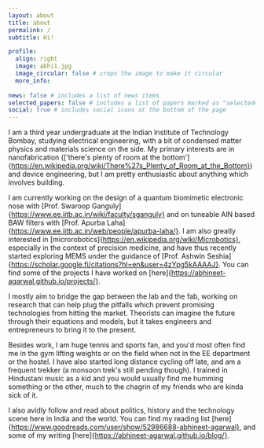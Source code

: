 ```yaml
---
layout: about
title: about
permalink: /
subtitle: Hi!

profile:
  align: right
  image: abhi1.jpg
  image_circular: false # crops the image to make it circular
  more_info: 
  
news: false # includes a list of news items
selected_papers: false # includes a list of papers marked as "selected={true}"
social: true # includes social icons at the bottom of the page
---
```


I am a third year undergraduate at the Indian Institute of Technology Bombay, studying electrical engineering, with a bit of condensed matter physics and materials science on the side. My primary interests are in nanofabrication (['there's plenty of room at the bottom']{https://en.wikipedia.org/wiki/There%27s_Plenty_of_Room_at_the_Bottom}) and device engineering, but I am pretty enthusiastic about anything which involves building. 

I am currently working on the design of a quantum biomimetic electronic nose with [Prof. Swaroop Ganguly]{https://www.ee.iitb.ac.in/wiki/faculty/sganguly} and on tuneable AlN based BAW filters with [Prof. Apurba Laha]{https://www.ee.iitb.ac.in/web/people/apurba-laha/}. I am also greatly interested in [microrobotics]{https://en.wikipedia.org/wiki/Microbotics}, especially in the context of precision medicine, and have thus recently started exploring MEMS under the guidance of [Prof. Ashwin Seshia]{https://scholar.google.fi/citations?hl=en&user=4zYpg5kAAAAJ}. You can find some of the projects I have worked on [here]{https://abhineet-agarwal.github.io/projects/}. 

I mostly aim to bridge the gap between the lab and the fab, working on research that can help plug the pitfalls which prevent promising technologies from hitting the market. Theorists can imagine the future through their equations and models, but it takes engineers and entrepreneurs to bring it to the present. 

Besides work, I am huge tennis and sports fan, and you'd most often find me in the gym lifting weights or on the field when not in the EE department or the hostel. I have also started long distance cycling off late, and am a frequent trekker (a monsoon trek's still pending though). I trained in Hindustani music as a kid and you would usually find me humming something or the other, much to the chagrin of my friends who are kinda sick of it. 

I also avidly follow and read about politics, history and the technology scene here in India and the world. You can find my reading list [here]{https://www.goodreads.com/user/show/52986688-abhineet-agarwal}, and some of my writing [here]{https://abhineet-agarwal.github.io/blog/}.


